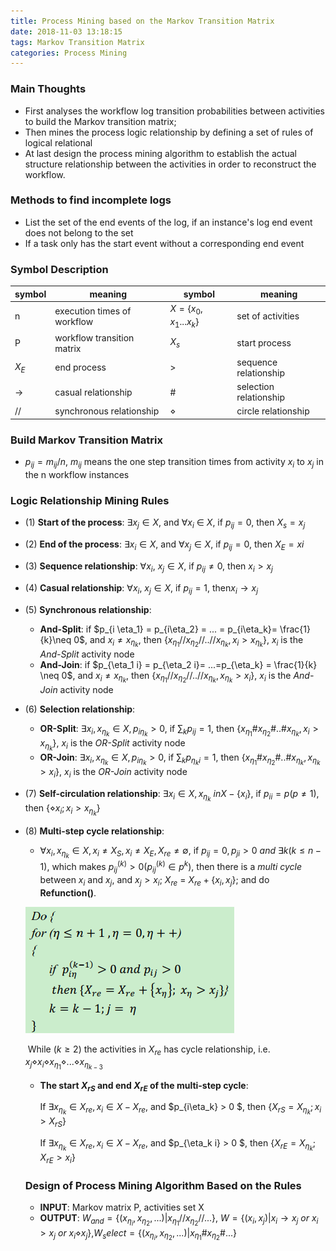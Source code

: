 ```yaml
---
title: Process Mining based on the Markov Transition Matrix
date: 2018-11-03 13:18:15
tags: Markov Transition Matrix
categories: Process Mining
---
```


### Main Thoughts

- First analyses the workflow log transition probabilities between activities to build the Markov transition matrix;
- Then mines the process logic relationship by defining a set of rules of logical relational
- At last design the process mining algorithm to establish the actual structure relationship between the activities in order to reconstruct the workflow.  

### Methods to find incomplete logs

- List the set of the end events of the log, if an instance's log end event does not belong to the set
- If a task only has the start event without a corresponding end event

### Symbol Description

| symbol        | meaning                     | symbol                  | meaning                |
| ------------- | --------------------------- | ----------------------- | ---------------------- |
| n             | execution times of workflow | $X = \{x_0,x_1...x_k\}$ | set of activities      |
| P             | workflow transition matrix  | $X_s$                   | start process          |
| $X_E$         | end process                 | >                       | sequence relationship  |
| $\rightarrow$ | casual relationship         | #                       | selection relationship |
| //            | synchronous relationship    | $\diamond$              | circle relationship    |

### Build Markov Transition Matrix

- $p_{ij} = m_{ij}/n$, $m_{ij}$ means the one step transition times from activity $x_i$ to $x_j$ in the n workflow instances

### Logic Relationship Mining Rules

- (1) **Start of the process**:  $\exists x_j \in X$, and $\forall x_i~\in~X$, if $p_{ij} = 0$, then $X_s = x_j$

- (2) **End of the process**: $\exists x_i \in X$, and $\forall x_j \in X$, if $p_{ij} = 0$, then $X_E = xi$

- (3) **Sequence relationship**: $\forall x_i,~x_j \in X$, if $p_{ij} \neq 0$, then $x_i >x_j$

- (4) **Casual relationship**: $\forall x_i,~x_j \in X$, if $p_{ij} = 1$, then$x_i \rightarrow x_j$

- (5) **Synchronous relationship**:

  - **And-Split**: if $p_{i \eta_1} = p_{i\eta_2} = ... = p_{i\eta_k}= \frac{1}{k}\neq 0$, and $x_i \neq x_{\eta_k}$, then $\{x_{\eta_1}//x_{\eta_2}//..//x_{\eta_k},x_i > x_{\eta_k}\}$, $x_i$ is the *And-Split* activity node
  - **And-Join**: if $p_{\eta_1 i} = p_{\eta_2 i}= ...=p_{\eta_k} = \frac{1}{k} \neq 0$, and $x_i \neq x_{\eta_k}$, then  $\{x_{\eta_1}//x_{\eta_2}//..//x_{\eta_k}, x_{\eta_k}>x_i \}$, $x_i$ is the *And-Join* activity node

- (6) **Selection relationship**:

  - **OR-Split**: $\exists x_i, x_{\eta_k} \in X, p_{i\eta_k} >0$, if $\sum_k p_{ij} = 1$, then $\{x_{\eta_1}\# x_{\eta_2}\# ..\# x_{\eta_k},x_i > x_{\eta_k}\}$, $x_i$ is the *OR-Split* activity node
  - **OR-Join**:  $\exists x_i, x_{\eta_k} \in X, p_{i\eta_k} >0$, if $\sum_k p_{\eta_ki} = 1$, then $\{x_{\eta_1}\#x_{\eta_2}\#..\#x_{\eta_k},x_{\eta_k} > x_i\}$, $x_i$ is the *OR-Join* activity node

- (7) **Self-circulation relationship**: $\exists x_i \in X, x_{\eta_k} \ in X - \{x_i\}$, if $p_{ii} = p(p \neq 1)$, then $\{\diamond x_i; x_i > x_{\eta_k}\}$

- (8) **Multi-step cycle relationship**: 

  - $\forall x_i, x_{\eta_k} \in X, x_i \neq X_S, x_i \neq X_E, X_{re} \neq \emptyset$, if  $p_{ij} = 0, p_{ji} > 0~and~\exists k(k\leq n-1)$, which makes $p_{ij}^{(k)} > 0 (p_{ij}^{(k)}\in p^k)$, then there is a *multi cycle* between $x_i$ and $x_j$, and $x_j > x_i$; $X_{re}$ = $X_{re} +\{x_i,x_j\}$; and do **Refunction()**.

  ![processMining_1](Process-Mining-based-on-the-Markov-Transition-Matrix/processMining_1.png)

  ​	While ($k \geq 2$) the activities in $X_{re}$ has cycle relationship, i.e. $x_j \diamond x_i \diamond x_{\eta_1} \diamond ...\diamond x_{\eta_{k-3}}$

  - **The start $X_{rS}$ and end $X_{rE}$ of the multi-step cycle**:

    If $\exists x_{\eta_k}\in X_{re}, x_i \in X-X_{re}$, and $p_{i\eta_k} > 0 $, then $\{X_{rS} = X_{\eta_k};x_i > X_{rS}\}$

    If $\exists x_{\eta_k}\in X_{re}, x_i \in X-X_{re}$, and $p_{\eta_k i} > 0 $, then $\{X_{rE} = X_{\eta_k};X_{rE}>x_i \}$

  ### Design of Process Mining Algorithm Based on the  Rules

  - **INPUT**: Markov matrix P, activities set X
  - **OUTPUT**: $W_{and} = \{(x_{\eta_i},x_{\eta_2},...)|x_{\eta_1}//x_{\eta_2}//...\}$, $W = \{(x_i,x_j)|x_i\rightarrow x_j~or~x_i >x_j~or~ x_i \diamond x_j\}$,$W_select = \{(x_{\eta_i},x_{\eta_2},...)|x_{\eta_1}\#x_{\eta_2}\# ...\}$

  ​
